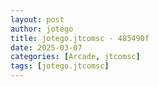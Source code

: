 ```yaml
---
layout: post
author: jotego
title: jotego.jtcomsc - 485490f
date: 2025-03-07
categories: [Arcade, jtcomsc]
tags: [jotego.jtcomsc]
---
```


